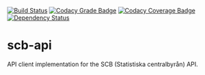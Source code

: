 [![Build Status](https://travis-ci.org/dannil/scb-api.svg?branch=dev)](https://travis-ci.org/dannil/scb-api)
[![Codacy Grade Badge](https://api.codacy.com/project/badge/grade/af5b976ee2f94fd4b25ef1ae991d7993)](https://www.codacy.com/app/daniel-nilsson94/scb-api)
[![Codacy Coverage Badge](https://api.codacy.com/project/badge/coverage/af5b976ee2f94fd4b25ef1ae991d7993)](https://www.codacy.com/app/daniel-nilsson94/scb-api)
[![Dependency Status](https://www.versioneye.com/user/projects/56a60ed01b78fd0035000109/badge.svg?style=flat)](https://www.versioneye.com/user/projects/56a60ed01b78fd0035000109)

# scb-api

API client implementation for the SCB (Statistiska centralbyrån) API.